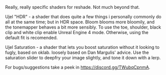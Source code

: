 Really, really specific shaders for reshade. Not much beyond that.

Ujel "HDR" - a shader that does quite a few things i personally commonly do all at the same time; but in HDR space. Bloom blooms more bloomily, and the tonemapper behaves a bit more sensibly. To use the toe, shoulder, black clip and white clip enable Unreal Engine 4 mode.
Otherwise, using the default fit is recomended.

Ujel Saturation - a shader that lets you boost saturation without it looking to fugly, based on oklab. loosely based on Dan Margulis' advice. Use the saturation slider to deepfry your image slightly, and tone it down with a lerp.


For bugs/suggestions take a peek in https://discord.gg/TWubqCpnmA.
